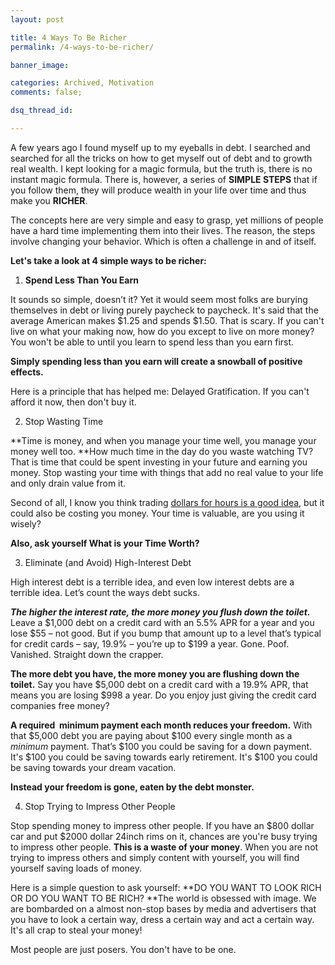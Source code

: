 ```yaml
---
layout: post

title: 4 Ways To Be Richer
permalink: /4-ways-to-be-richer/

banner_image: 

categories: Archived, Motivation
comments: false;

dsq_thread_id:

---
```


A few years ago I found myself up to my eyeballs in debt. I searched and searched for all the tricks on how to get myself out of debt and to growth real wealth. I kept looking for a magic formula, but the truth is, there is no instant magic formula. There is, however, a series of **SIMPLE STEPS** that if you follow them, they will produce wealth in your life over time and thus make you **RICHER**.

The concepts here are very simple and easy to grasp, yet millions of people have a hard time implementing them into their lives. The reason, the steps involve changing your behavior. Which is often a challenge in and of itself.

**Let's take a look at 4 simple ways to be richer:**


1. **Spend Less Than You Earn** 

 It sounds so simple, doesn’t it? Yet it would seem most folks are burying themselves in debt or living purely paycheck to paycheck. It's said that the average American makes $1.25 and spends $1.50. That is scary. If you can't live on what your making now, how do you except to live on more money? You won't be able to until you learn to spend less than you earn first.
 
 **Simply spending less than you earn will create a snowball of positive effects.**

  Here is a principle that has helped me: Delayed Gratification. If you can't afford it now, then don't buy it.


2. Stop Wasting Time

  **Time is money, and when you manage your time well, you manage your money well too. **How much time in the day do you waste watching TV? That is time that could be spent investing in your future and earning you money. Stop wasting your time with things that add no real value to your life and only drain value from it.

  Second of all, I know you think trading <a title="Trading your hours for dollars is not a good idea" href="http://www.mikekey.com/5-reasons-not-to-get-a-job/">dollars for hours is a good idea</a>, but it could also be costing you money. Your time is valuable, are you using it wisely?

  **Also, ask yourself What is your Time Worth?**

3. Eliminate (and Avoid) High-Interest Debt

  High interest debt is a terrible idea, and even low interest debts are a terrible idea. Let’s count the ways debt sucks.

  ***The higher the interest rate, the more money you flush down the toilet.*** Leave a $1,000 debt on a credit card with an 5.5% APR for a year and you lose $55 – not good. But if you bump that amount up to a level that’s typical for credit cards – say, 19.9% – you’re up to $199 a year. Gone. Poof. Vanished. Straight down the crapper.

  **The more debt you have, the more money you are flushing down the toilet.** Say you have $5,000 debt on a credit card with a 19.9% APR, that means you are losing $998 a year. Do you enjoy just giving the credit card companies free money?

  **A required  minimum payment each month reduces your freedom.** With that $5,000 debt you are paying about $100 every single month as a *minimum* payment. That’s $100 you could be saving for a down payment. It's $100 you could be saving towards early retirement. It's $100 you could be saving towards your dream vacation.

  **Instead your freedom is gone, eaten by the debt monster.**


4. Stop Trying to Impress Other People

  Stop spending money to impress other people. If you have an $800 dollar car and put $2000 dollar 24inch rims on it, chances are you're busy trying to impress other people. **This is a waste of your money**. When you are not trying to impress others and simply content with yourself, you will find yourself saving loads of money.

  Here is a simple question to ask yourself: **DO YOU WANT TO LOOK RICH OR DO YOU WANT TO BE RICH? **The world is obsessed with image. We are bombarded on a almost non-stop bases by media and advertisers that you have to look a certain way, dress a certain way and act a certain way. It's all crap to steal your money!


   Most people are just posers. You don't have to be one.
